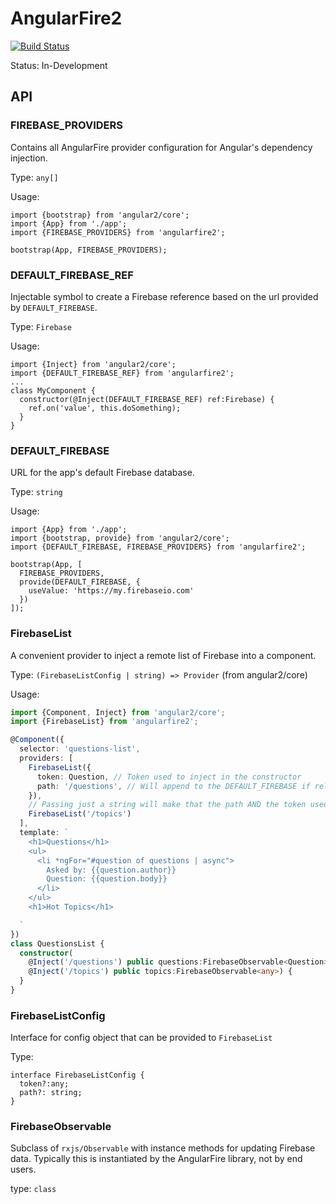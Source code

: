 # AngularFire2

[![Build Status](https://travis-ci.org/angular/indy.svg?branch=master)](https://travis-ci.org/angular/indy)

Status: In-Development

## API

### FIREBASE_PROVIDERS

Contains all AngularFire provider configuration for Angular's dependency injection.

Type: `any[]`

Usage:

```
import {bootstrap} from 'angular2/core';
import {App} from './app';
import {FIREBASE_PROVIDERS} from 'angularfire2';

bootstrap(App, FIREBASE_PROVIDERS);
```

### DEFAULT_FIREBASE_REF

Injectable symbol to create a Firebase reference based on
the url provided by `DEFAULT_FIREBASE`.

Type: `Firebase`

Usage:

```
import {Inject} from 'angular2/core';
import {DEFAULT_FIREBASE_REF} from 'angularfire2';
...
class MyComponent {
  constructor(@Inject(DEFAULT_FIREBASE_REF) ref:Firebase) {
    ref.on('value', this.doSomething);
  }
}
```

### DEFAULT_FIREBASE

URL for the app's default Firebase database.

Type: `string`

Usage:

```
import {App} from './app';
import {bootstrap, provide} from 'angular2/core';
import {DEFAULT_FIREBASE, FIREBASE_PROVIDERS} from 'angularfire2';

bootstrap(App, [
  FIREBASE_PROVIDERS,
  provide(DEFAULT_FIREBASE, {
    useValue: 'https://my.firebaseio.com'
  })
]);
```

### FirebaseList

A convenient provider to inject a remote list of
Firebase into a component.

Type: `(FirebaseListConfig | string) => Provider` (from angular2/core)

Usage:

```typescript
import {Component, Inject} from 'angular2/core';
import {FirebaseList} from 'angularfire2';

@Component({
  selector: 'questions-list',
  providers: [
    FirebaseList({
      token: Question, // Token used to inject in the constructor
      path: '/questions', // Will append to the DEFAULT_FIREBASE if relative
    }),
    // Passing just a string will make that the path AND the token used with @Inject
    FirebaseList('/topics')
  ],
  template: `
    <h1>Questions</h1>
    <ul>
      <li *ngFor="#question of questions | async">
        Asked by: {{question.author}}
        Question: {{question.body}}
      </li>
    </ul>
    <h1>Hot Topics</h1>

  `
})
class QuestionsList {
  constructor(
    @Inject('/questions') public questions:FirebaseObservable<Question>,
    @Inject('/topics') public topics:FirebaseObservable<any>) {
  }
}
```

### FirebaseListConfig

Interface for config object that can be provided to `FirebaseList`

Type:
```
interface FirebaseListConfig {
  token?:any;
  path?: string;
}
```

### FirebaseObservable

Subclass of `rxjs/Observable` with instance methods for updating Firebase
data. Typically this is instantiated by the AngularFire library, not by end
users.

type: `class`
